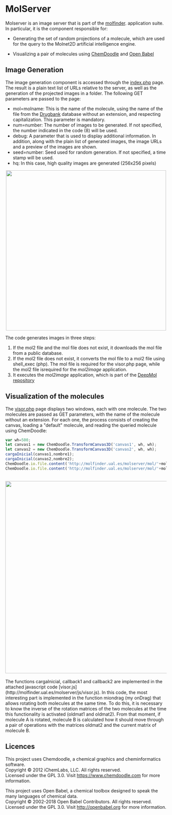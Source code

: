 # MolServer

Molserver is an image server that is part of the [molfinder](http://molfinder.ual.es). application suite. In particular, it is the component responsible for:

* Generating the set of random projections of a molecule, which are used for the query to the Molnet2D artificial intelligence engine.

* Visualizing a pair of molecules using [ChemDoodle](#licences) and [Open Babel](#licences)

## Image Generation

The image generation component is accessed through the [index.php](http://molfinder.ual.es/molserver/index.php) page. The result is a plain text list of URLs relative to the server, as well as the generation of the projected images in a folder. The following GET parameters are passed to the page:

* mol=molname: This is the name of the molecule, using the name of the file from the  [Drugbank](https://go.drugbank.com/) database without an extension, and respecting capitalization. This parameter is mandatory.
* num=number: The number of images to be generated. If not specified, the number indicated in the code (8) will be used.
* debug: A parameter that is used to display additional information. In addition, along with the plain list of generated images, the image URLs and a preview of the images are shown.
* seed=number: Seed used for random generation. If not specified, a time stamp will be used.
* hq: In this case, high quality images are generated (256x256 pixels)

<div  style='text-align:center;'><img src='http://molfinder.ual.es/molserver/img/imgIndex.jpg' width=500></div>


The code generates images in three steps:

1. If the mol2 file and the mol file does not exist, it downloads the mol file from a public database.
2. If the mol2 file does not exist, it converts the mol file to a mol2 file using shell_exec (php). The mol file is required for the visor.php page, while the mol2 file isrequired for the _mol2image_ application.
3. It executes the _mol2image_ application, which is part of the [DeepMol repository](https://github.com/luisfromero/DeepMol)

## Visualization of the molecules

The [visor.php](http://molfinder.ual.es/molserver/visor.php) page displays two windows, each with one molecule. The two molecules are passed as GET parameters, with the name of the molecule without an extension. For each one, the process consists of creating the canvas, loading a "default" molecule, and reading the queried molecule using ChemDoodle:
<br>
```js
var wh=500;
let canvas1 = new ChemDoodle.TransformCanvas3D('canvas1', wh, wh);
let canvas2 = new ChemDoodle.TransformCanvas3D('canvas2', wh, wh);
cargaInicial(canvas1,nombre1);
cargaInicial(canvas2,nombre2);
ChemDoodle.io.file.content('http://molfinder.ual.es/molserver/mol/'+molecula1,callback1 );
ChemDoodle.io.file.content('http://molfinder.ual.es/molserver/mol/'+molecula2,callback2 );	
```
<br>
<div  style='text-align:center;'><img src='http://molfinder.ual.es/molserver/img/imgVisor.jpg' width=600></div>


<br>
The functions cargaInicial, callback1 and callback2 are implemented in the attached javascript code [visor.js](http://molfinder.ual.es/molserver/js/visor.js). In this code, the most interesting part is implemented in the function miondrag (my onDrag) that allows rotating both molecules at the same time. To do this, it is necessary to know the inverse of the rotation matrices of the two molecules at the time this functionality is activated (oldmat1 and oldmat2). From that moment, if molecule A is rotated, molecule B is calculated how it should move through a pair of operations with the matrices oldmat2 and the current matrix of molecule B.

## Licences
<a name="chemdoodle"></a>
This project uses Chemdoodle, a chemical graphics and cheminformatics software.<br/>
Copyright © 2012 iChemLabs, LLC. All rights reserved.<br/>
Licensed under the GPL 3.0.
Visit https://www.chemdoodle.com for more information.
 
<a name="obabel"></a>
This project uses Open Babel, a chemical toolbox designed to speak the many languages of chemical data.<br/>
Copyright © 2002-2018 Open Babel Contributors. All rights reserved.<br/>
Licensed under the GPL 3.0.
Visit http://openbabel.org for more information.
